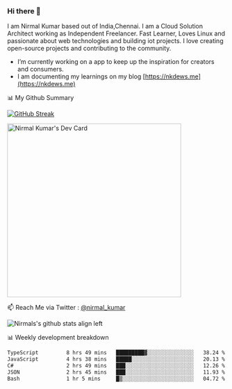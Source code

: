 ### Hi there 👋

 I am Nirmal Kumar based out of India,Chennai. I am a Cloud Solution Architect working as Independent Freelancer. Fast Learner, Loves Linux and passionate about web technologies and building iot projects. I love creating open-source projects and contributing to the community.

- I’m currently working on a app to keep up the inspiration for creators and consumers.
- I am documenting my learnings on my blog [https://nkdews.me](https://nkdews.me)


📊 My Github Summary

[![GitHub Streak](https://github-readme-streak-stats.herokuapp.com?user=nk-gears&theme=dark&hide_border=true&date_format=M%20j%5B%2C%20Y%5D)](https://git.io/streak-stats)

<a href="https://app.daily.dev/nirmal_kumar"><img src="https://api.daily.dev/devcards/a16cfcf02d384b16b41de71ce4d1d811.png?r=8ve" width="400" alt="Nirmal Kumar's Dev Card"/></a>

📫 Reach Me via  Twitter : [@nirmal_kumar](https://twitter.com/nirmal_kumar)

![Nirmals's github stats align left](https://github-readme-stats.vercel.app/api?username=nk-gears&show_icons=true)


📊 Weekly development breakdown

<!--START_SECTION:waka-->

```txt
TypeScript         8 hrs 49 mins   █████████▓░░░░░░░░░░░░░░░   38.24 %
JavaScript         4 hrs 38 mins   █████░░░░░░░░░░░░░░░░░░░░   20.13 %
C#                 2 hrs 49 mins   ███░░░░░░░░░░░░░░░░░░░░░░   12.26 %
JSON               2 hrs 45 mins   ███░░░░░░░░░░░░░░░░░░░░░░   11.93 %
Bash               1 hr 5 mins     █▒░░░░░░░░░░░░░░░░░░░░░░░   04.72 %
```

<!--END_SECTION:waka-->


